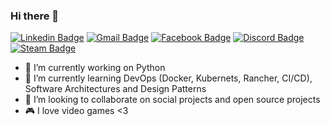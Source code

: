 ### Hi there 👋

[![Linkedin Badge](https://img.shields.io/badge/-Linkedin-407294?style=flat-square&logo=Linkedin&logoColor=white&link=https://www.linkedin.com/in/mateus-medeiros-0218b2150/)](https://www.linkedin.com/in/mateus-medeiros-0218b2150/) 
[![Gmail Badge](https://img.shields.io/badge/-Email-B23121?style=flat-square&logo=Gmail&logoColor=white&link=mailto:mateusmedeiros252525@gmail.com)](mailto:mateusmedeiros252525@gmail.com)
[![Facebook Badge](https://img.shields.io/badge/-Facebook-3b5998?style=flat-square&logo=Facebook&logoColor=white&link=https://www.facebook.com/mateus.medeiros.142035/)](https://www.facebook.com/mateus.medeiros.142035/)
[![Discord Badge](https://img.shields.io/badge/-Discord-343945?style=flat-square&logo=Discord&logoColor=white)](https://discord.com) 
[![Steam Badge](https://img.shields.io/badge/-Steam-000000?style=flat-square&logo=Steam&logoColor=white&link=https://steamcommunity.com/profiles/76561198392560980/)](https://steamcommunity.com/profiles/76561198392560980/) 


- 🔭 I’m currently working on Python
- 🌱 I’m currently learning DevOps (Docker, Kubernets, Rancher, CI/CD), Software Architectures and Design Patterns
- 👯 I’m looking to collaborate on social projects and open source projects
- 🎮 I love video games <3
